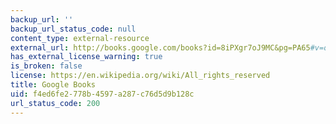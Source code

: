 ```yaml
---
backup_url: ''
backup_url_status_code: null
content_type: external-resource
external_url: http://books.google.com/books?id=8iPXgr7oJ9MC&pg=PA65#v=onepage
has_external_license_warning: true
is_broken: false
license: https://en.wikipedia.org/wiki/All_rights_reserved
title: Google Books
uid: f4ed6fe2-778b-4597-a287-c76d5d9b128c
url_status_code: 200
---
```

